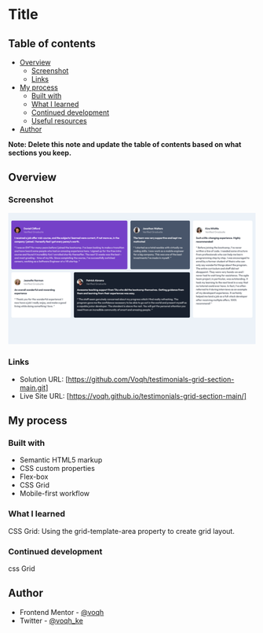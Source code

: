 # Title

## Table of contents

- [Overview](#overview)
  - [Screenshot](#screenshot)
  - [Links](#links)
- [My process](#my-process)
  - [Built with](#built-with)
  - [What I learned](#what-i-learned)
  - [Continued development](#continued-development)
  - [Useful resources](#useful-resources)
- [Author](#voqh)

**Note: Delete this note and update the table of contents based on what sections you keep.**

## Overview

### Screenshot

![](images/Screenshot.png)

### Links

- Solution URL: [https://github.com/Voqh/testimonials-grid-section-main.git]
- Live Site URL: [https://voqh.github.io/testimonials-grid-section-main/]

## My process

### Built with

- Semantic HTML5 markup
- CSS custom properties
- Flex-box
- CSS Grid
- Mobile-first workflow

### What I learned

CSS Grid: Using the grid-template-area property to create grid layout.

### Continued development

css Grid

## Author

- Frontend Mentor - [@voqh](https://www.frontendmentor.io/profile/voqh)
- Twitter - [@voqh_ke](https://www.twitter.com/voqh_ke)
